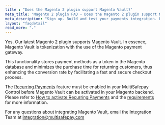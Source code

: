 ```yaml
---
title : "Does the Magento 2 plugin support Magento Vault?"
meta_title: "Magento 2 plugin FAQ - Does the Magento 2 plugin support Magento Vault? - MultiSafepay Docs"
meta_description: "Sign up. Build and test your payments integration. Explore our products and services. Use our API Reference, SDKs, and wrappers. Get support."
layout: "faqdetail"
read_more: "."
---
```


Yes. Our latest Magento 2 plugin supports Magento Vault. In essence, Magento Vault is tokenization with the use of the Magento payment gateway.

This functionality stores payment methods as a token in the Magento database and minimizes the purchase time for returning customers, thus enhancing the conversion rate by facilitating a fast and secure checkout process.

The [Recurring Payments](/tools/recurring-payments/) feature must be enabled in your MultiSafepay Control before Magento Vault can be activated in your Magento backend. Please refer to [How to activate Recurring Payments](/tools/recurring-payments/how-to-activate-recurring-payments/) and the [requirements](/tools/recurring-payments/what-is-recurring-payments/#3-requirements) for more information.

For any questions about integrating Magento Vault, email the Integration Team at <integration@multisafepay.com>
